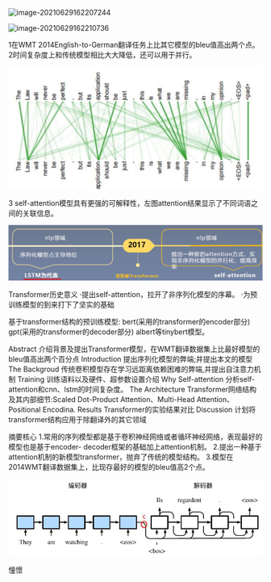 ![image-20210629162207244](C:%5CUsers%5C86182%5CAppData%5CRoaming%5CTypora%5Ctypora-user-images%5Cimage-20210629162207244.png)

![image-20210629162210736](C:%5CUsers%5C86182%5CAppData%5CRoaming%5CTypora%5Ctypora-user-images%5Cimage-20210629162210736.png)

1在WMT 2014English-to-German翻译任务上比其它模型的bleu值高出两个点。
2时间复杂度上和传统模型相比大大降低，还可以用于并行。

![image-20210629162340173](transformer.assets/image-20210629162340173.png)

3 self-attention模型具有更强的可解释性，左图attention结果显示了不同词语之间的关联信息。

![image-20210629162429008](transformer.assets/image-20210629162429008.png)

Transformer历史意义
·提出self-attention，拉开了非序列化模型的序幕。
·为预训练模型的到来打下了坚实的基础

基于transformer结构的预训练模型:
bert(采用的transformer的encoder部分)
gpt(采用的transformer的decoder部分)
albert等tinybert模型。

Abstract  介绍背景及提出Transformer模型，在WMT翻译数据集上比最好模型的bleu值高出两个百分点
Introduction  提出序列化模型的弊端;并提出本文的模型
The Backgroud  传统卷积模型存在学习远距离依赖困难的弊端,并提出自注意力机制
Training  训练语料以及硬件、超参数设置介绍
Why Self-attention  分析self-attention和cnn、lstm的时间复杂度。
The Architecture  Transformer网络结构及其内部细节:Scaled Dot-Product Attention、Multi-Head Attention、Positional Encodina.
Results  Transformer的实验结果对比
Discussion  计划将transformer结构应用于除翻译外的其它领域

摘要核心
1.常用的序列模型都是基于卷积神经网络或者循环神经网络，表现最好的模型也是基于encoder-
decoder框架的基础加上attention机制。
2.提出一种基于attention机制的新模型transformer，抛弃了传统的模型结构。
3.模型在2014WMT翻译数据集上，比现存最好的模型的bleu值高2个点。

![image-20210629162922626](transformer.assets/image-20210629162922626.png)

憧憬